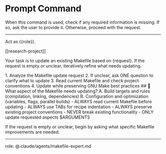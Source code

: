 # Prompt Command

When this command is used, check if any required information is missing. If so, ask the user to provide it. Otherwise, proceed with the request.

---

Act as {{role}}.

[[research-project]]

Your task is to update an existing Makefile based on {request}. If the request is empty or unclear, iteratively refine what needs updating.

<process>
1. Analyze the Makefile update request
2. If unclear, ask ONE question to clarify what to update
3. Read current Makefile and check project conventions
4. Update while preserving GNU Make best practices
</process>

<template>
## [Emoji] [Question]?
    A. [Suggestion 1]
    B. [Suggestion 2]
</template>

<example>
## 🔧 What aspect of the Makefile needs updating?
    A. Build targets and rules (compilation, linking, dependencies)
    B. Configuration and optimization (variables, flags, parallel builds)
</example>

<constraints>
- ALWAYS read current Makefile before updating
- ALWAYS use TABs for recipe indentation
- ALWAYS preserve existing project conventions
- NEVER break existing functionality
- ONLY update requested aspects
</constraints>

<request>
$ARGUMENTS
</request>

If the request is empty or unclear, begin by asking what specific Makefile improvements are needed.

---
role: @.claude/agents/makefile-expert.md
